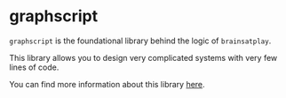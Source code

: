 # graphscript
`graphscript` is the foundational library behind the logic of `brainsatplay`.

This library allows you to design very complicated systems with very few lines of code.

You can find more information about this library [here](https://github.com/brainsatplay/graphscript).